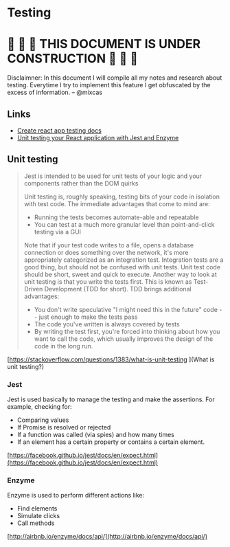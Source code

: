 # Testing

# 🚧 🚧 🚧 THIS DOCUMENT IS UNDER CONSTRUCTION 🚧 🚧 🚧

Disclaimner: In this document I will compile all my notes and research about testing. Everytime I try to implement this feature I get obfuscated by the excess of information. – @mixcas

## Links

- [Create react app testing docs](https://github.com/facebook/create-react-app/blob/master/packages/react-scripts/template/README.md#running-tests)
- [Unit testing your React application with Jest and Enzyme](https://medium.com/wehkamp-techblog/unit-testing-your-react-application-with-jest-and-enzyme-81c5545cee45)


## Unit testing

> Jest is intended to be used for unit tests of your logic and your components rather than the DOM quirks
>
> Unit testing is, roughly speaking, testing bits of your code in isolation with test code. The immediate advantages that come to mind are:
>
> - Running the tests becomes automate-able and repeatable
> - You can test at a much more granular level than point-and-click testing via a GUI
>
> Note that if your test code writes to a file, opens a database connection or does something over the network, it's more appropriately categorized as an integration test. Integration tests are a good thing, but should not be confused with unit tests. Unit test code should be short, sweet and quick to execute.
Another way to look at unit testing is that you write the tests first. This is known as Test-Driven Development (TDD for short). TDD brings additional advantages:
>
> - You don't write speculative "I might need this in the future" code -- just enough to make the tests pass
> - The code you've written is always covered by tests
> - By writing the test first, you're forced into thinking about how you want to call the code, which usually improves the design of the code in the long run.

[https://stackoverflow.com/questions/1383/what-is-unit-testing
](What is unit testing?)

### Jest

Jest is used basically to manage the testing and make the assertions. For example, checking for:

- Comparing values
- If Promise is resolved or rejected
- If a function was called (via spies) and how many times
- If an element has a certain property or contains a certain element.

[https://facebook.github.io/jest/docs/en/expect.html](https://facebook.github.io/jest/docs/en/expect.html)

### Enzyme

Enzyme is used to perform different actions like:

- Find elements
- Simulate clicks
- Call methods

[http://airbnb.io/enzyme/docs/api/](http://airbnb.io/enzyme/docs/api/)

